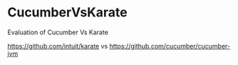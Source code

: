# CucumberVsKarate
Evaluation of Cucumber Vs Karate

https://github.com/intuit/karate vs https://github.com/cucumber/cucumber-jvm
